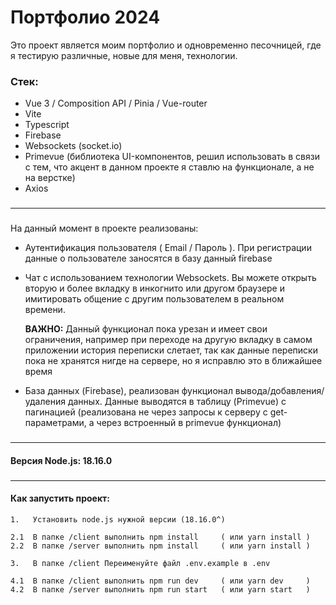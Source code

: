 # Портфолио 2024
Это проект является моим портфолио и одновременно песочницей, где я тестирую различные, новые для меня, технологии.
### Стек:
- Vue 3 / Composition API / Pinia / Vue-router
- Vite
- Typescript
- Firebase
- Websockets (socket.io)
- Primevue (библиотека UI-компонентов, решил использовать в связи с тем, что акцент в данном проекте я ставлю на функционале, а не на верстке)
- Axios
###
---
###
На данный момент в проекте реализованы:

- Аутентификация пользователя ( Email / Пароль ). При регистрации данные о пользователе заносятся в базу данный firebase

- Чат с использованием технологии Websockets. Вы можете открыть вторую и более вкладку в инкогнито или другом браузере и имитировать общение с другим пользователем в реальном времени. 
  
  **ВАЖНО:** Данный функционал пока урезан и имеет свои ограничения, например при переходе на другую вкладку в самом приложении история переписки слетает, так как данные переписки пока не хранятся нигде на сервере, но я исправлю это в ближайшее время

- База данных (Firebase), реализован функционал вывода/добавления/удаления данных. Данные выводятся в таблицу (Primevue) с пагинацией (реализована не через запросы к серверу с get-параметрами, а через встроенный в primevue функционал)

###
---

#### Версия Node.js: 18.16.0

###
---
#### **Как запустить проект:**
```
1.   Установить node.js нужной версии (18.16.0^)

2.1  В папке /client выполнить npm install     ( или yarn install )
2.2  В папке /server выполнить npm install     ( или yarn install )

3.   В папке /client Переименуйте файл .env.example в .env

4.1  В папке /client выполнить npm run dev     ( или yarn dev     )
4.2  В папке /server выполнить npm run start   ( или yarn start   ) 
```



